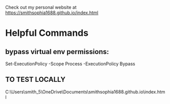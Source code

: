 
Check out my personal website at https://smithsophia1688.github.io/index.html

# Helpful Commands
## bypass virtual env permissions: 
Set-ExecutionPolicy -Scope Process -ExecutionPolicy Bypass

## TO TEST LOCALLY
C:\Users\smith_5\OneDrive\Documents\smithsophia1688.github.io\index.html
